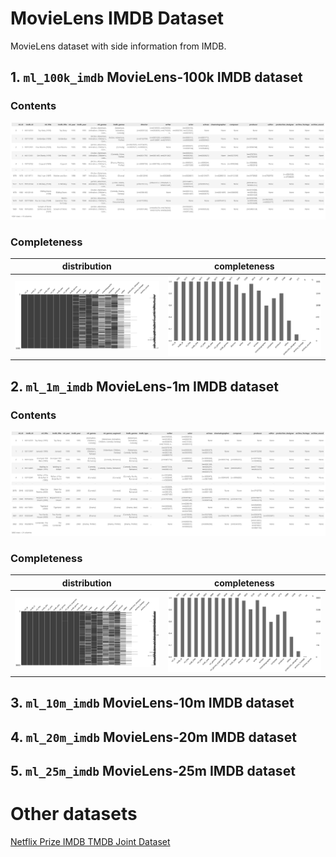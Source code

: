 # MovieLens IMDB Dataset

MovieLens dataset with side information from IMDB.

## 1. `ml_100k_imdb` MovieLens-100k IMDB dataset

### Contents

![](https://raw.githubusercontent.com/felixnie/img/main/movielens-imdb-01.png)

### Completeness

| distribution | completeness |
| :------------------: | :------------------: |
| ![](https://raw.githubusercontent.com/felixnie/img/main/movielens-imdb-02.png) | ![](https://raw.githubusercontent.com/felixnie/img/main/movielens-imdb-03.png) |

## 2. `ml_1m_imdb` MovieLens-1m IMDB dataset

### Contents

![](https://raw.githubusercontent.com/felixnie/img/main/movielens-imdb-04.png)

### Completeness

| distribution | completeness |
| :------------------: | :------------------: |
| ![](https://raw.githubusercontent.com/felixnie/img/main/movielens-imdb-06.png) | ![](https://raw.githubusercontent.com/felixnie/img/main/movielens-imdb-05.png) |

## 3. `ml_10m_imdb` MovieLens-10m IMDB dataset

## 4. `ml_20m_imdb` MovieLens-20m IMDB dataset

## 5. `ml_25m_imdb` MovieLens-25m IMDB dataset

# Other datasets

[Netflix Prize IMDB TMDB Joint Dataset](https://github.com/felixnie/Netflix-Prize-IMDB-TMDB-Joint-Dataset)
